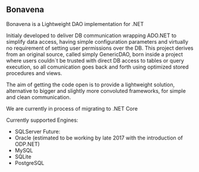 ## Bonavena
Bonavena is a Lightweight DAO implementation for .NET

Initialy developed to deliver DB communication wrapping ADO.NET to simplify data access, having simple configuration parameters and virtually no requirement of setting user permissions over the DB.
This project derives from an original source, called simply GenericDAO, born inside a project where users couldn´t be trusted with direct DB access to tables or query execution, so all comunication goes back and forth using optimized stored procedures and views.

The aim of getting the code open is to provide a lightweight solution, alternative to bigger and slightly more convoluted frameworks, for simple and clean communication.

We are currently in process of migrating to .NET Core

Currently supported Engines:
 - SQLServer 
Future: 
 - Oracle (estimated to be working by late 2017 with the introduction of ODP.NET)
 - MySQL
 - SQLite
 - PostgreSQL

